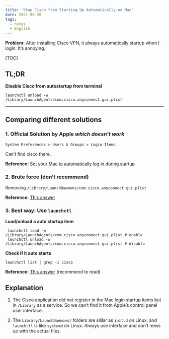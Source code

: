 ```yaml
---
title: 'Stop Cisco from Starting Up Automatically on Mac'
date: 2021-06-20
tags:
  - notes
  - English
---
```


**Problem:** After installing Cisco VPN, it always automatically startup when I login. It’s annoying.

[TOC]

## TL;DR

**Disable Cisco from autostartup from terminal** 

```shell
launchctl unload -w /Library/LaunchAgents/com.cisco.anyconnect.gui.plist
```



---



## Comparing different solutions

### 1. Official Solution by Apple *which doesn’t work*

`System Preferences > Users & Groups > Login Items`

Can’t find cisco there.

**Reference:** [Set your Mac to automatically log in during startup](https://support.apple.com/en-us/HT201476)

### 2. Brute force (don’t recommend)

Removing `/Library/LaunchDaemons/com.cisco.anyconnect.gui.plist`

**Reference:** [This answer](https://apple.stackexchange.com/a/269517/422169)

### 3. Best way: Use `launchctl`

**Load/unload a auto startup item**

```shell
 launchctl load -w /Library/LaunchAgents/com.cisco.anyconnect.gui.plist # enable
 launchctl unload -w /Library/LaunchAgents/com.cisco.anyconnect.gui.plist # disable
```

**Check if it auto starts**

```
launchctl list | grep -i cisco
```

**Reference:** [This answer](https://apple.stackexchange.com/a/394292/422169) (recommend to read)



## Explanation

1. The Cisco application did not register in the Mac login startup items but in `/Library` as a service. So we can’t find it from Apple’s control panel user interface.

2. The `Library/LaunchDaemons/` folders are sililar as `init.d` on Linux, and `launchctl` is like `systemd` on Linux. Always use interface and don’t mess up with the actual files.

